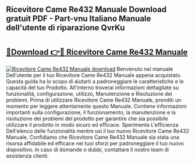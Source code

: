 ## Ricevitore Came Re432 Manuale Download gratuit PDF - Part-vnu Italiano Manuale dell'utente di riparazione QvrKu

# <h2><a href="http://dfavfsr.blite.top/?on=Ricevitore+Came+Re432+Manuale">🔗Download 👉🔴 Ricevitore Came Re432 Manuale</a></h2>

[![Ricevitore Came Re432 Manuale download](https://i.imgur.com/lujVjoI.png)](http://dfavfsr.blite.top/?on=Ricevitore+Came+Re432+Manuale)
Benvenuto nel manuale Dell'utente per il tuo Ricevitore Came Re432 Manuale appena acquistato. Questa guida ha lo scopo di aiutarti a padroneggiare le caratteristiche e le capacità del tuo Prodotto. All'interno troverai informazioni dettagliate su funzionalità, configurazione, utilizzo, Manutenzione e Risoluzione dei problemi. Prima di utilizzare Ricevitore Came Re432 Manuale, prenditi un momento per leggere attentamente questo Manuale. Contiene informazioni importanti sulla configurazione, il funzionamento, la manutenzione e la risoluzione dei problemi del prodotto per garantire che sia possibile utilizzare il prodotto in modo sicuro ed efficace. Sperimenta L'efficienza Dell'elenco delle funzionalità mentre usi il tuo nuovo Ricevitore Came Re432 Manuale. Confidiamo che Ricevitore Came Re432 Manuale sia stata una risorsa affidabile ed efficace nei tuoi sforzi per padroneggiare il tuo nuovo dispositivo. In caso di domande o dubbi, contattare il nostro team di assistenza clienti.
